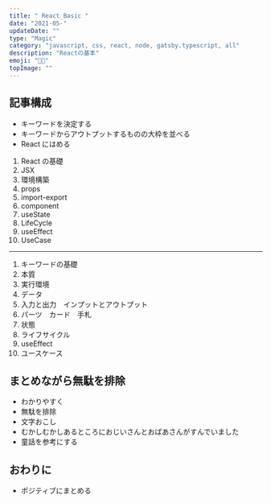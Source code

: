 ```yaml
---
title: " React_Basic "
date: "2021-05-"
updateDate: ""
type: "Magic"
category: "javascript, css, react, node, gatsby.typescript, all"
description: "Reactの基本"
emoji: "🎨🎨"
topImage: ""
---
```


## 記事構成

- キーワードを決定する
- キーワードからアウトプットするものの大枠を並べる
- React にはめる

1. React の基礎
2. JSX
3. 環境構築
4. props
5. import-export
6. component
7. useState
8. LifeCycle
9. useEffect
10. UseCase

---

1. キーワードの基礎
2. 本質
3. 実行環境
4. データ
5. 入力と出力　インプットとアウトプット
6. パーツ　カード　手札
7. 状態
8. ライフサイクル
9. useEffect
10. ユースケース

## まとめながら無駄を排除

- わかりやすく
- 無駄を排除
- 文字おこし
- むかしむかしあるところにおじいさんとおばあさんがすんでいました
- 童話を参考にする

## おわりに

- ポジティブにまとめる
